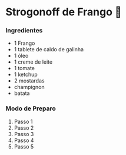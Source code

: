 # Strogonoff de Frango :chicken:

### Ingredientes

- 1 Frango
- 1 tablete de caldo de galinha
- 1 óleo
- 1 creme de leite
- 1 tomate
- 1 ketchup
- 2 mostardas
- champignon
- batata

### Modo de Preparo

1. Passo 1
2. Passo 2
3. Passo 3
4. Passo 4
5. Passo 5

